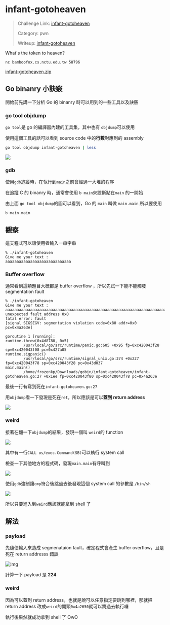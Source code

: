 # infant-gotoheaven

> Challenge Link: [infant-gotoheaven](http://ctf.bamboofox.cs.nctu.edu.tw/challenges#infant-gotoheaven)
>
> Category: pwn
>
> Writeup: [infant-gotoheaven](https://github.com/frozenkp/CTF/tree/master/2018/BambooFox_CTF_2018/infant-gotoheaven)

What's the token to heaven?

`nc bamboofox.cs.nctu.edu.tw 58796`

[infant-gotoheaven.zip](http://ctf.bamboofox.cs.nctu.edu.tw/files/974c6efa89c277c774f2dfd56500aaf0/infant-gotoheaven.zip)

## Go binanry 小訣竅

開始前先講一下分析 Go 的 binanry 時可以用到的一些工具以及訣竅

###  go tool objdump

`go tool`是 go 的編譯器內建的工具集，其中也有 `objdump`可以使用

使用這個工具的話可以看到 source code 中的**行數**對應到的 assembly

```bash
go tool objdump infant-gotoheaven | less
```

![](https://i.imgur.com/a7202rA.png)

### gdb

使用`gdb`追蹤時，在執行到`main`之前會經過一大堆的程序

在追蹤 C 的 binanry 時，通常會使用 `b main`來設斷點在`main` 的一開始

由上面 `go tool objdump`的圖可以看到，Go 的 `main` 叫做 `main.main` 所以要使用

```
b main.main
```

## 觀察

這支程式可以讓使用者輸入一串字串

```
% ./infant-gotoheaven                     
Give me your text : 
aaaaaaaaaaaaaaaaaaaaaaaaaaaaa
```

### Buffer overflow

通常看到這類題目大概都是 buffer overflow ，所以先試一下能不能觸發 segmentation fault

```
% ./infant-gotoheaven
Give me your text : 
aaaaaaaaaaaaaaaaaaaaaaaaaaaaaaaaaaaaaaaaaaaaaaaaaaaaaaaaaaaaaaaaaaaaaaaaaaaaaaaaaaaaaaaaaaaaaaaaaaaaaaaaaaaaaaaaaaaaaaaaaaaaaaaaaaaaaaaaaaaaaaaaaaaaaaaaaaaaaaaaaaaaaaaaaaaaaaaaaaaaaaaaaaaaaaaaaaaaaaaaaaaaaaaaaaaaaaaaaaaaaaaaaaaaaaaaaaaaaaaaaaaaaaaaaaaaaaaaaaaaaaaaaaaaaaaaaaaaaaaaaaaaaaaaaaaaaaaaaaaaaaaaaaaaaaaaaaaaaaaaaaaaaaaaaaaaaaaaaaaaaaaaaaaaaaaaaaaaaaaaaaaaaaaaaaaaaaaaaaaaaaaaaaaaaaaaaaaaaaaaaaaaaaaaaaaaaaaaaaaaaaaaaaaaaaaaaaaaaaaaaaaaaaa
unexpected fault address 0x0
fatal error: fault
[signal SIGSEGV: segmentation violation code=0x80 addr=0x0 pc=0x4a263e]

goroutine 1 [running]:
runtime.throw(0x4d8780, 0x5)
        /usr/local/go/src/runtime/panic.go:605 +0x95 fp=0xc420043f28 sp=0xc420043f08 pc=0x427a05
runtime.sigpanic()
        /usr/local/go/src/runtime/signal_unix.go:374 +0x227 fp=0xc420043f78 sp=0xc420043f28 pc=0x43d037
main.main()
        /home/frozenkp/Downloads/gobin/infant-gotoheaven/infant-gotoheaven.go:27 +0x1ee fp=0xc420043f80 sp=0xc420043f78 pc=0x4a263e
```

最後一行有寫到死在`infant-gotoheaven.go:27`

用`objdump`看一下發現是死在`ret`，所以應該是可以**蓋到 return address**

![](https://i.imgur.com/5yNqs1q.png)

### weird

接著在翻一下`objdump`的結果，發現一個叫 `weird`的 function

![](https://i.imgur.com/zG0ODob.png)

其中有一行`CALL os/exec.Command(SB)`可以執行 system call

檢查一下其他地方的程式碼，發現`main.main`有呼叫到

![](https://i.imgur.com/dOiwh0q.png)

使用`gdb`強制讓`cmp`符合後跳過去後發現這個 system call 的參數是 `/bin/sh`

![](https://i.imgur.com/LSHqpjy.png)

所以只要進入到`weird`應該就能拿到 shell 了

## 解法

### payload

先隨便輸入來造成 segmenataion fault，確定程式會產生 buffer overflow，且是死在 return addresss 錯誤

![img](https://i.imgur.com/sMorU1A.png)

計算一下 payload 是 **224**

### weird

因為可以蓋到 return address，也就是說可以任意指定要跳到哪裡，那就把 return address 改成`weird`的開頭`0x4a2650`就可以跳過去執行囉

執行後果然就成功拿到 shell 了 OwO
